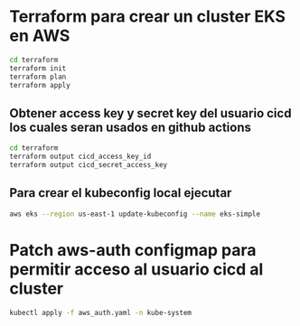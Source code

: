 # Terraform para crear un cluster EKS en AWS

```bash
cd terraform
terraform init
terraform plan
terraform apply
```

## Obtener access key y secret key del usuario cicd los cuales seran usados en github actions

```bash
cd terraform
terraform output cicd_access_key_id
terraform output cicd_secret_access_key
```

## Para crear el kubeconfig local ejecutar

```bash
aws eks --region us-east-1 update-kubeconfig --name eks-simple
```

# Patch aws-auth configmap para permitir acceso al usuario cicd al cluster

```bash
kubectl apply -f aws_auth.yaml -n kube-system
```
